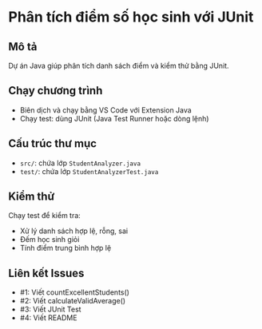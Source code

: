 # Phân tích điểm số học sinh với JUnit

##  Mô tả
Dự án Java giúp phân tích danh sách điểm và kiểm thử bằng JUnit.

##  Chạy chương trình
- Biên dịch và chạy bằng VS Code với Extension Java
- Chạy test: dùng JUnit (Java Test Runner hoặc dòng lệnh)

##  Cấu trúc thư mục
- `src/`: chứa lớp `StudentAnalyzer.java`
- `test/`: chứa lớp `StudentAnalyzerTest.java`

##  Kiểm thử
Chạy test để kiểm tra:
- Xử lý danh sách hợp lệ, rỗng, sai
- Đếm học sinh giỏi
- Tính điểm trung bình hợp lệ

## Liên kết Issues
- #1: Viết countExcellentStudents()
- #2: Viết calculateValidAverage()
- #3: Viết JUnit Test
- #4: Viết README
